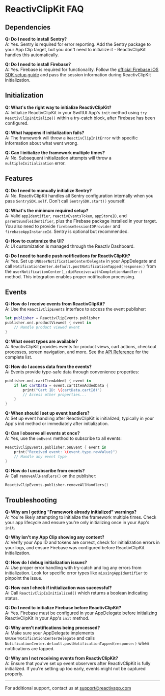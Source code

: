 # ReactivClipKit FAQ

## Dependencies

**Q: Do I need to install Sentry?**  
A: Yes. Sentry is required for error reporting. Add the Sentry package to your App Clip target, but you don't need to initialize it - ReactivClipKit handles this automatically.

**Q: Do I need to install Firebase?**  
A: Yes. Firebase is required for functionality. Follow the [official Firebase iOS SDK setup guide](https://firebase.google.com/docs/ios/setup) and pass the session information during ReactivClipKit initialization.


## Initialization

**Q: What's the right way to initialize ReactivClipKit?**  
A: Initialize ReactivClipKit in your SwiftUI App's `init` method using `try ReactivClipInitialize()` within a try-catch block, after Firebase has been configured.

**Q: What happens if initialization fails?**  
A: The framework will throw a `ReactivClipInitError` with specific information about what went wrong.

**Q: Can I initialize the framework multiple times?**  
A: No. Subsequent initialization attempts will throw a `multipleInitialization` error.

## Features

**Q: Do I need to manually initialize Sentry?**  
A: No. ReactivClipKit handles all Sentry configuration internally when you pass `SentrySDK.self`. Don't call `SentrySDK.start()` yourself.


**Q: What's the minimum required setup?**  
A: Valid `appIdentifier`, `reactivEventsToken`, `appStoreID`, and `parentBundleIdentifier`, plus the Firebase package installed in your target. You also need to provide `firebaseSessionIDProvider` and `firebaseAppInstanceId`. Sentry is optional but recommended.


**Q: How to customize the UI?**  
A: UI customization is managed through the Reactiv Dashboard.

**Q: Do I need to handle push notifications for ReactivClipKit?**  
A: Yes. Set up `UNUserNotificationCenterDelegate` in your AppDelegate and call `NotificationCenter.default.postNotificationTapped(response:)` from the `userNotificationCenter(_:didReceive:withCompletionHandler:)` method. This integration enables proper notification processing.

## Events

**Q: How do I receive events from ReactivClipKit?**  
A: Use the `ReactivClipEvents` interface to access the event publisher:
```swift
let publisher = ReactivClipEvents.publisher
publisher.on(.productViewed) { event in
    // Handle product viewed event
}
```

**Q: What event types are available?**  
A: ReactivClipKit provides events for product views, cart actions, checkout processes, screen navigation, and more. See the [API Reference](./API.md#event-types) for the complete list.

**Q: How do I access data from the events?**  
A: Events provide type-safe data through convenience properties:
```swift
publisher.on(.cartItemAdded) { event in
    if let cartData = event.cartItemAddedData {
        print("Cart ID: \(cartData.cartId)")
        // Access other properties...
    }
}
```

**Q: When should I set up event handlers?**  
A: Set up event handling after ReactivClipKit is initialized, typically in your App's init method or immediately after initialization.

**Q: Can I observe all events at once?**  
A: Yes, use the `onEvent` method to subscribe to all events:
```swift
ReactivClipEvents.publisher.onEvent { event in
    print("Received event: \(event.type.rawValue)")
    // Handle any event type
}
```

**Q: How do I unsubscribe from events?**  
A: Call `removeAllHandlers()` on the publisher:
```swift
ReactivClipEvents.publisher.removeAllHandlers()
```

## Troubleshooting

**Q: Why am I getting "Framework already initialized" warnings?**  
A: You're likely attempting to initialize the framework multiple times. Check your app lifecycle and ensure you're only initializing once in your App's `init`.

**Q: Why isn't my App Clip showing any content?**  
A: Verify your App ID and tokens are correct, check for initialization errors in your logs, and ensure Firebase was configured before ReactivClipKit initialization.

**Q: How do I debug initialization issues?**  
A: Use proper error handling with try-catch and log any errors from initialization. Look for specific error types like `missingAppIdentifier` to pinpoint the issue.

**Q: How can I check if initialization was successful?**  
A: Call `ReactivClipIsInitialized()` which returns a boolean indicating status.

**Q: Do I need to initialize Firebase before ReactivClipKit?**  
A: Yes. Firebase must be configured in your AppDelegate before initializing ReactivClipKit in your App's `init` method.

**Q: Why aren't notifications being processed?**  
A: Make sure your AppDelegate implements `UNUserNotificationCenterDelegate` and calls `NotificationCenter.default.postNotificationTapped(response:)` when notifications are tapped.

**Q: Why am I not receiving events from ReactivClipKit?**  
A: Ensure that you've set up event observers after ReactivClipKit is fully initialized. If you're setting up too early, events might not be captured properly.

---

For additional support, contact us at support@reactivapp.com 